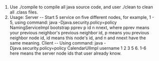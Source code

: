 

1. Use ./compile to compile all java source code, and user ./clean to clean all .class files.
2. Usage:
   Server -- Start 5 service on five different nodes, for example, 1 - 5, using command: java -Djava.security.policy=policy NamingServiceImpl bootstrap pprev p id n nnext, 
   where pprev means your previous neighbor's previous neighbor id, p means you previous neighbor node id, id means this node's id, and n and nnext have the same meaning.
   Client -- Using command: java -Djava.security.policy=policy CalendarUIImpl username 1 2 3 5 6. 1-6 here means the server node ids that user already know.
